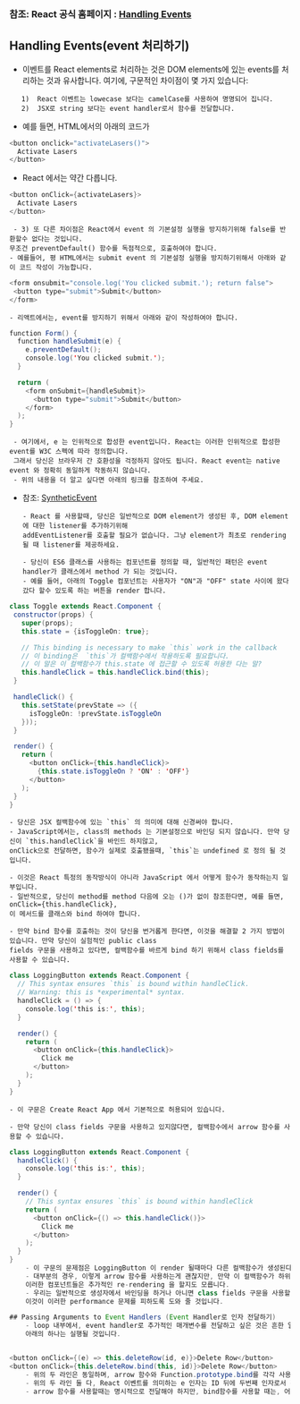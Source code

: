 ### 참조: React 공식 홈페이지 : [Handling Events](https://reactjs.org/docs/handling-events.html)

## Handling Events(event 처리하기)
 - 이벤트를 React elements로 처리하는 것은 DOM elements에 있는 events를 처리하는 것과 유사합니다. 
 여기에, 구문적인 차이점이 몇 가지 있습니다:
~~~ 
   1)  React 이벤트는 lowecase 보다는 camelCase를 사용하여 명명되어 집니다. 
   2)  JSX로 string 보다는 event handler로서 함수를 전달합니다.
~~~   
   - 예를 들면, HTML에서의 아래의 코드가 
~~~Java Script
<button onclick="activateLasers()">
  Activate Lasers
</button>
~~~
 
  - React 에서는 약간 다릅니다.
~~~Java Script
<button onClick={activateLasers}>
  Activate Lasers
</button>
~~~

     - 3) 또 다른 차이점은 React에서 event 의 기본설정 실행을 방지하기위해 false를 반환할수 없다는 것입니다. 
    무조건 preventDefault() 함수를 독점적으로, 호출하여야 합니다. 
    - 예를들어, 평 HTML에서는 submit event 의 기본설정 실행을 방지하기위해서 아래와 같이 코드 작성이 가능합니다.
 ~~~Java Script
<form onsubmit="console.log('You clicked submit.'); return false">
  <button type="submit">Submit</button>
</form>
~~~
    - 리액트에서는, event를 방지하기 위해서 아래와 같이 작성하여야 합니다. 
~~~Java Script
function Form() {
  function handleSubmit(e) {
    e.preventDefault();
    console.log('You clicked submit.');
  }

  return (
    <form onSubmit={handleSubmit}>
      <button type="submit">Submit</button>
    </form>
  );
}
 ~~~
     - 여기에서, e 는 인위적으로 합성한 event입니다. React는 이러한 인위적으로 합성한 event를 W3C 스펙에 따라 정의합니다.
     그래서 당신은 브라우저 간 호환성을 걱정하지 않아도 됩니다. React event는 native event 와 정확히 동일하게 작동하지 않습니다.
     - 위의 내용을 더 알고 싶다면 아래의 링크를 참조하여 주세요. 
     
- 참조: [SyntheticEvent](https://reactjs.org/docs/events.html)

      
      - React 를 사용할때, 당신은 일반적으로 DOM element가 생성된 후, DOM element 에 대한 listener를 추가하기위해 
      addEventListener를 호출할 필요가 없습니다. 그냥 element가 최초로 rendering 될 때 listener를 제공하세요.
      
      - 당신이 ES6 클래스를 사용하는 컴포넌트를 정의할 때, 일반적인 패턴은 event handler가 클래스에서 method 가 되는 것입니다.
      - 예를 들어, 아래의 Toggle 컴포넌트는 사용자가 "ON"과 "OFF" state 사이에 왔다 갔다 할수 있도록 하는 버튼을 render 합니다.
 ~~~Java Script
class Toggle extends React.Component {
  constructor(props) {
    super(props);
    this.state = {isToggleOn: true};

    // This binding is necessary to make `this` work in the callback
    // 이 binding은  `this`가 컬백함수에서 작용하도록 필요합니다.
    // 이 말은 이 컬백함수가 this.state 에 접근할 수 있도록 허용한 다는 말?
    this.handleClick = this.handleClick.bind(this);
  }

  handleClick() {
    this.setState(prevState => ({
      isToggleOn: !prevState.isToggleOn
    }));
  }

  render() {
    return (
      <button onClick={this.handleClick}>
        {this.state.isToggleOn ? 'ON' : 'OFF'}
      </button>
    );
  }
}
~~~
    - 당신은 JSX 컬백함수에 있는 `this` 의 의미에 대해 신경써야 합니다. 
    - JavaScript에서는, class의 methods 는 기본설정으로 바인딩 되지 않습니다. 만약 당신이 `this.handleClick`을 바인드 하지않고,
    onClick으로 전달하면, 함수가 실제로 호출됐을때, `this`는 undefined 로 정의 될 것입니다. 

    - 이것은 React 특정의 동작방식이 아니라 JavaScript 에서 어떻게 함수가 동작하는지 일부입니다. 
    - 일반적으로, 당신이 method를 method 다음에 오는 ()가 없이 참조한다면, 예를 들면, onClick={this.handleClick},
    이 메서드를 클래스와 bind 하여야 합니다.
    
    - 만약 bind 함수를 호출하는 것이 당신을 번거롭게 한다면, 이것을 해결할 2 가지 방법이 있습니다. 만약 당신이 실험적인 public class
    fields 구문을 사용하고 있다면, 컬백함수를 바르게 bind 하기 위해서 class fields를 사용할 수 있습니다.
~~~Java Script
class LoggingButton extends React.Component {
  // This syntax ensures `this` is bound within handleClick.
  // Warning: this is *experimental* syntax.
  handleClick = () => {
    console.log('this is:', this);
  }

  render() {
    return (
      <button onClick={this.handleClick}>
        Click me
      </button>
    );
  }
}
~~~
    - 이 구문은 Create React App 에서 기본적으로 허용되어 있습니다.
    
    - 만약 당신이 class fields 구문을 사용하고 있지않다면, 컬백함수에서 arrow 함수를 사용할 수 있습니다. 
~~~Java Script
class LoggingButton extends React.Component {
  handleClick() {
    console.log('this is:', this);
  }

  render() {
    // This syntax ensures `this` is bound within handleClick
    return (
      <button onClick={() => this.handleClick()}>
        Click me
      </button>
    );
  }
}
    - 이 구문의 문제점은 LoggingButton 이 render 될때마다 다른 컬백함수가 생성된다는 것입니다. 
    - 대부분의 경우, 이렇게 arrow 함수를 사용하는게 괜찮지만, 만약 이 컬백함수가 하위 컴포넌트에게 prop 으로 전달된다면,
    이러한 컴포넌트들은 추가적인 re-rendering 을 할지도 모릅니다. 
    - 우리는 일반적으로 생성자에서 바인딩을 하거나 아니면 class fields 구문을 사용할 것을 권장합니다.
    이것이 이러한 performance 문제를 피하도록 도와 줄 것입니다. 

## Passing Arguments to Event Handlers (Event Handler로 인자 전달하기)
    - loop 내부에서, event handler로 추가적인 매개변수를 전달하고 싶은 것은 흔한 일입니다. 예를들어, id 가 row ID이이면, 
    아래의 하나는 실행될 것입니다. 


<button onClick={(e) => this.deleteRow(id, e)}>Delete Row</button>
<button onClick={this.deleteRow.bind(this, id)}>Delete Row</button>
    - 위의 두 라인은 동일하며, arrow 함수와 Function.prototype.bind를 각각 사용해주세요.
    - 위의 두 라인 둘 다, React 이벤트를 의미하는 e 인자는 ID 뒤에 두번째 인자로서 전달될 것입니다. 
    - arrow 함수를 사용할때는 명시적으로 전달해야 하지만, bind함수를 사용할 때는, 어떤 추가적인 인자든지 자동적으로 전달됩니다.



